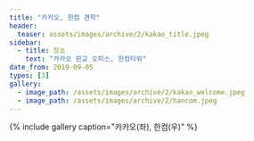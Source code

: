 ```yaml
---
title: "카카오, 한컴 견학"
header:
  teaser: assets/images/archive/2/kakao_title.jpeg
sidebar:
  - title: 장소
    text: "카카오 판교 오피스, 한컴타워" 
date_from: 2019-09-05
types: [3]
gallery:
  - image_path: /assets/images/archive/2/kakao_welcome.jpeg
  - image_path: /assets/images/archive/2/hancom.jpeg
---
```

{% include gallery caption="카카오(좌), 한컴(우)" %}